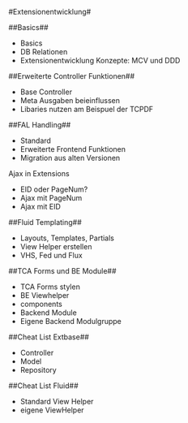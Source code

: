 #Extensionentwicklung#

##Basics##
- Basics
- DB Relationen
- Extensionentwicklung Konzepte: MCV und DDD

##Erweiterte Controller Funktionen##
- Base Controller
- Meta Ausgaben beieinflussen
- Libaries nutzen am Beispuel der TCPDF

##FAL Handling##
- Standard
- Erweiterte Frontend Funktionen
- Migration aus alten Versionen

Ajax in Extensions
- EID oder PageNum?
- Ajax mit PageNum
- Ajax mit EID

##Fluid Templating##
- Layouts, Templates, Partials
- View Helper erstellen
- VHS, Fed und Flux

##TCA Forms und BE Module##
- TCA Forms stylen
- BE Viewhelper
- components
- Backend Module
- Eigene Backend Modulgruppe

##Cheat List Extbase##
- Controller
- Model
- Repository

##Cheat List Fluid##
- Standard View Helper
- eigene ViewHelper
